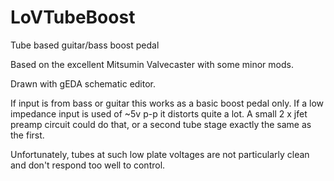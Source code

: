 LoVTubeBoost
============

Tube based guitar/bass boost pedal

Based on the excellent Mitsumin Valvecaster
with some minor mods.

Drawn with gEDA schematic editor.

If input is from bass or guitar this works as
a basic boost pedal only.  If a low impedance input
is used of ~5v p-p it distorts quite a lot.  A small
2 x jfet preamp circuit could do that, or a second 
tube stage exactly the same as the first.

Unfortunately, tubes at such low plate voltages are
not particularly clean and don't respond too well
to control.  
